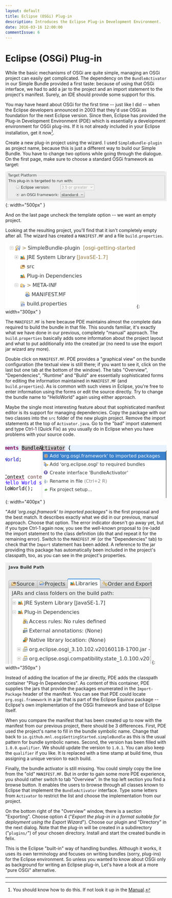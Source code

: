```yaml
---
layout: default
title: Eclipse (OSGi) Plug-in
description: Introduces the Eclipse Plug-in Development Environment.
date: 2016-03-16 12:00:00
commentIssue: 6
---
```


# Eclipse (OSGi) Plug-in

While the basic mechanisms of OSGi are quite simple, managing an OSGi project can easily get complicated. The dependency on the `BundleActivator` in our Simple Bundle provided a first taste: because of using that OSGi interface, we had to add a jar to the project and an import statement to the project's manifest. Surely, an IDE should provide some support for this.

You may have heard about OSGi for the first time -- just like I did -- when the Eclipse developers announced in 2003 that they'd use OSGi as foundation for the next Eclipse version. Since then, Eclipse has provided the Plug-in Development Environment (PDE) which is essentially a development environment for OSGi plug-ins. If it is not already included in your Eclipse installation, get it now[^ESWI].

Create a new plug-in project using the wizard. I used `SimpleBundle-plugin` as project name, because this is just a different way to build our Simple Bundle. You have to change two options while going through the dialogue. On the first page, make sure to choose a standard OSGi framework as target: 

![Plugin project wizard detail](images/OSGi-plugin-option.png){: width="500px" }

And on the last page uncheck the template option -- we want an empty project.

Looking at the resulting project, you'll find that it isn't completely empty after all. The wizard has created a `MANIFEST.MF` and a file `build.properties`.

![Plugin project layout](images/Plugin-project.png){: width="300px" }

The `MANIFEST.MF` is here because PDE maintains almost the complete data required to build the bundle in that file. This sounds familiar, it's exactly what we have done in our previous, completely "manual" approach. The `build.properties` basically adds some information about the project layout and what to put additionally into the created jar (no need to use the export jar wizard any more). 

Double click on `MANIFEST.MF`. PDE provides a "graphical view" on the bundle configuration (the textual view is still there; if you want to see it, click on the last but one tab at the bottom of the window). The tabs "Overview", "Dependencies", "Runtime" and "Build" are essentially sophisticated forms for editing the information maintained in `MANIFEST.MF` (and `build.properties`). As is common with such views in Eclipse, you're free to enter information using the forms or edit the source directly. Try to change the bundle name to "HelloWorld" again using either approach.

Maybe the single most interesting feature about that sophisticated manifest editor is its support for managing dependencies. Copy the package with our two classes into the `src` folder of the new plugin project. Remove the import statements at the top of `Activator.java`. Go to the "bad" import statement and type Ctrl-1 (Quick Fix) as you usually do in Eclipse when you have problems with your source code.

![Import quick fix](images/Import-quick-fix.png){: width="400px" }

"*Add 'org.osgi.frameork' to imported packages*" is the first proposal and the best match. It describes exactly what we did in our previous, manual approach. Choose that option. The error indicator doesn't go away yet, but if you type Ctrl-1 again now, you see the well-known proposal to (re-)add the import statement to the class definition (do that and repeat it for the remaining error). Switch to the `MANIFEST.MF` (or the "Dependencies" tab) to check that the `Import` statement has been added. A reference to the jar providing this package has automatically been included in the project's classpath, too, as you can see in the project's properties. 

![Plugin classpath container](images/Plugin-classpath-container.png){: width="350px" }

Instead of adding the location of the jar directly, PDE adds the classpath container "Plug-In Dependencies". As content of this container, PDE supplies the jars that provide the packages enumerated in the `Import-Package` header of the manifest. You can see that PDE could locate `org.osgi.framework` in a jar that is part of the Eclipse Equinox package -- Eclipse's own implementation of the OSGi framework and base of Eclipse itself.

When you compare the manifest that has been created up to now with the manifest from our previous project, there should be 3 differences. First, PDE used the project's name to fill in the bundle symbolic name. Change that back to `io.github.mnl.osgiGettingStarted.simpleBundle` as this is the usual pattern for bundle symbolic names. Second, the version has been filled with `1.0.0.qualifier`. We should update the version to `1.0.1`. You can also keep the `qualifier` if you like. It is replaced with a time stamp at build time, thus assigning a unique version to each build.

Finally, the bundle activator is still missing. You could simply copy the line from the "old" `MANIFEST.MF`. But in order to gain some more PDE experience, you should rather switch to tab "Overview". In the top left section you find a browse button. It enables the users to browse through all classes known to Eclipse that implement the `BundleActivator` interface. Type some letters from `Activator` to restrict the list and choose the implementation from our project.

On the bottom right of the "Overview" window, there is a section "Exporting". Choose option 4 ("*Export the plug-in in a format suitable for deployment using the Export Wizard*"). Choose our plugin and "Directory" in the next dialog. Note that the plug-in will be created in a subdirectory ("`plugins/`") of your chosen directory. Install and start the created bundle in felix. 

This is the Eclipse "built-in" way of handling bundles. Although it works, it uses its own terminology and focuses on writing bundles (sorry, plug-ins) for the Eclipse environment. So unless you wanted to know about OSGi only as background for writing an Eclipse plug-in, Let's have a look at a more "pure OSGi" alternative.

---

[^ESWI]: You should know how to do this. If not look it up in the [Manual](https://help.eclipse.org/mars/index.jsp?topic=%2Forg.eclipse.platform.doc.user%2Ftasks%2Ftasks-124.htm).
